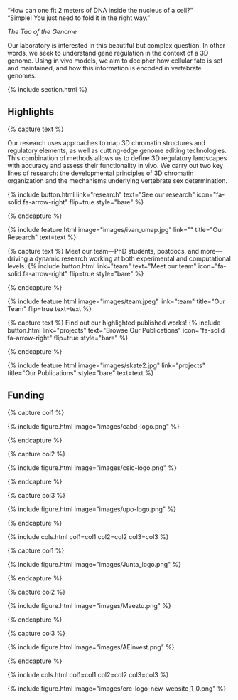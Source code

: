 ---
---
<div class="tao-quote-container">
    <p class="tao-quote">
        “How can one fit 2 meters of DNA inside the nucleus of a cell?” <br>
        <span class="tao-highlight">“Simple! You just need to fold it in the right way.”</span> <br>
    </p>
    <em class="tao-signature">The Tao of the Genome</em>
</div>



Our laboratory is interested in this beautiful but complex question. In other words, we seek to understand gene regulation in the context of a 3D genome. Using in vivo models, we aim to decipher how cellular fate is set and maintained, and how this information is encoded in vertebrate genomes.

{% include section.html %}

## Highlights

{% capture text %}

Our research uses approaches to map 3D chromatin structures and regulatory elements, as well as cutting-edge genome editing technologies. This combination of methods allows us to define 3D regulatory landscapes with accuracy and assess their functionality in vivo. We carry out two key lines of research: the developmental principles of 3D chromatin organization and the mechanisms underlying vertebrate sex determination.

{%
  include button.html
  link="research"
  text="See our research"
  icon="fa-solid fa-arrow-right"
  flip=true
  style="bare"
%}

{% endcapture %}

{%
  include feature.html
  image="images/ivan_umap.jpg"
  link=""
  title="Our Research"
  text=text
%}

{% capture text %}
Meet our team—PhD students, postdocs, and more—driving a dynamic research working at both experimental and computational levels.
{%
  include button.html
  link="team"
  text="Meet our team"
  icon="fa-solid fa-arrow-right"
  flip=true
  style="bare"
%}

{% endcapture %}

{%
  include feature.html
  image="images/team.jpeg"
  link="team"
  title="Our Team"
  flip=true
  text=text
%}

{% capture text %}
Find out our highlighted published works!
{%
  include button.html
  link="projects"
  text="Browse Our Publications"
  icon="fa-solid fa-arrow-right"
  flip=true
  style="bare"
%}

{% endcapture %}

{%
  include feature.html
  image="images/skate2.jpg"
  link="projects"
  title="Our Publications"
  style="bare"
  text=text
%}



## Funding

{% capture col1 %}

{%
  include figure.html
  image="images/cabd-logo.png"
%}

{% endcapture %}

{% capture col2 %}

{%
  include figure.html
  image="images/csic-logo.png"
%}

{% endcapture %}

{% capture col3 %}

{%
  include figure.html
  image="images/upo-logo.png"
%}

{% endcapture %}

{% include cols.html col1=col1 col2=col2 col3=col3 %}

{% capture col1 %}

{%
  include figure.html
  image="images/Junta_logo.png"
%}

{% endcapture %}

{% capture col2 %}

{%
  include figure.html
  image="images/Maeztu.png"
%}

{% endcapture %}

{% capture col3 %}

{%
  include figure.html
  image="images/AEinvest.png"
%}

{% endcapture %}

{% include cols.html col1=col1 col2=col2 col3=col3 %}

{%
  include figure.html
  image="images/erc-logo-new-website_1_0.png"
%}
